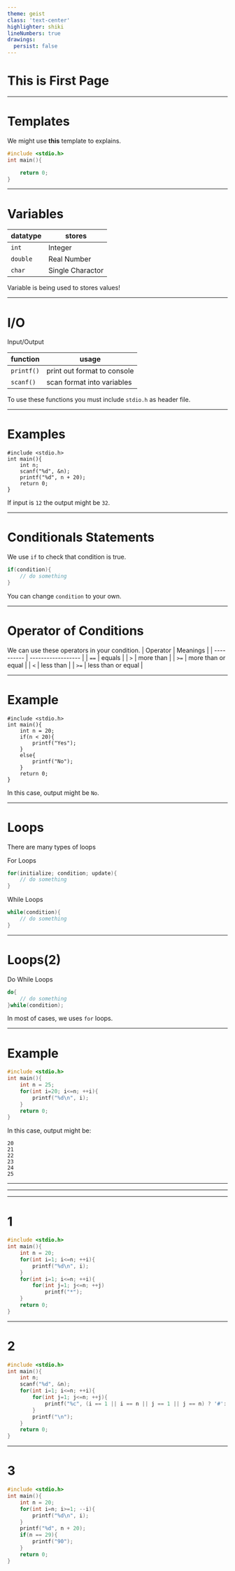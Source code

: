 ```yaml
---
theme: geist
class: 'text-center'
highlighter: shiki
lineNumbers: true
drawings:
  persist: false
---
```


# This is First Page

---

# Templates  
We might use **this** template to explains.

```cpp {all|1|2-5|all}
#include <stdio.h>
int main(){

	return 0;
}
```

---

# Variables
| datatype | stores             |
| -------- | ------------------ |
| `int`    | Integer            |
| `double` | Real Number        |
| `char`   | Single Charactor   |

<Note>Variable is being used to stores values!</Note>

---

# I/O  
Input/Output

| function   | usage                       |
| ---------- | --------------------------- |
| `printf()` | print out format to console |
| `scanf()`  | scan format into variables  |

<Note>To use these functions you must include `stdio.h` as header file.</Note>

---

# Examples
```cpp{all|1|2-7|all}
#include <stdio.h>
int main(){
	int n;
	scanf("%d", &n);
	printf("%d", n + 20);
	return 0;
}
```

If input is `12` the output might be `32`.

---

# Conditionals Statements

We use `if` to check that condition is true.
```cpp
if(condition){
	// do something
}
```

<Note>You can change `condition` to your own.</Note>

---

# Operator of Conditions
We can use these operators in your condition.
| Operator   | Meanings           |
| ---------- | ------------------ |
| `==`       | equals             |
| `>`        | more than          |
| `>=`       | more than or equal |
| `<`        | less than          |
| `>=`       | less than or equal |

---

# Example
```cpp{all|1-2|3|4-6|7-9|10-11|all}
#include <stdio.h>
int main(){
	int n = 20;
	if(n < 20){
		printf("Yes");
	}
	else{
		printf("No");
	}
	return 0;
}
```

In this case, output might be `No`.

---

# Loops
There are many types of loops

For Loops
```cpp
for(initialize; condition; update){
	// do something
}
```

While Loops
``` cpp
while(condition){
	// do something
}
```

---

# Loops(2)
Do While Loops
```cpp
do{
	// do something
}while(condition);
```

<Note>In most of cases, we uses `for` loops.</Note>

---

# Example

```cpp
#include <stdio.h>
int main(){
	int n = 25;
	for(int i=20; i<=n; ++i){
		printf("%d\n", i);
	}
	return 0;
}
```

In this case, output might be: 
```
20
21
22
23
24
25
```
---

---

---

# 1

```cpp
#include <stdio.h>
int main(){
	int n = 20;
	for(int i=1; i<=n; ++i){
		printf("%d\n", i);
	}
	for(int i=1; i<=n; ++i){
		for(int j=1; j<=n; ++j)
			printf("*");
	}
	return 0;
}
```

---

# 2

```cpp
#include <stdio.h>
int main(){
	int n;
	scanf("%d", &n);
	for(int i=1; i<=n; ++i){
		for(int j=1; j<=n; ++j){
			printf("%c", (i == 1 || i == n || j == 1 || j == n) ? '#': '*');
		}
		printf("\n");
	}
	return 0;
}
```

---

# 3

```cpp
#include <stdio.h>
int main(){
	int n = 20;
	for(int i=n; i>=1; --i){
		printf("%d\n", i);
	}
	printf("%d", n + 20);
	if(n == 29){
		printf("90");
	}
	return 0;
}
```
